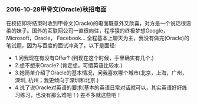 <h3>2016-10-28甲骨文(Oracle)秋招电面</h3>
  在校招即将结束时收到甲骨文(Oracle)的电面既意外又欣喜，对方是一个说话很温柔的妹子。国外的互联网公司一直很向往，程序猿的终极梦想Google，Microsoft，Oracle，
Facebook... 全程基本上聊天为主，我没有做完(Oracle)的笔试题，因为与百度的面试冲突了。以下是面经:

* 1.问我现在有没有Offer? (到现在这个时候，手里确实有几个.)
* 2.想不想来Oracle? (肯定想，可惜英语比较水.)
* 3.她简单介绍了Oracle的基本情况，问我喜欢哪个城市(北京，上海，广州，深圳, 杭州；我更倾向于深圳和北京.)
* 4.说了说Oracle对英语的要求(基本的英语日常对话就可以，其实英语好好练习练习，也没有那么难吧！)
  差不多就这些吧！
